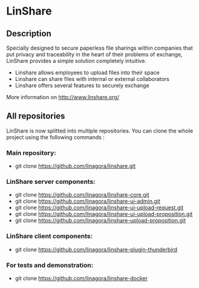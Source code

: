 # LinShare

## Description

Specially designed to secure paperless file sharings within companies that put
privacy and traceability in the heart of their problems of exchange, LinShare
provides a simple solution completely intuitive.

* Linshare allows employees to upload files into their space
* Linshare can share files with internal or external collaborators
* Linshare offers several features to securely exchange

More information on http://www.linshare.org/

## All repositories

LinShare is now splitted into multiple repositories.
You can clone the whole project using the following commands :

### Main repository:

* git clone https://github.com/linagora/linshare.git

### LinShare server components:

* git clone https://github.com/linagora/linshare-core.git
* git clone https://github.com/linagora/linshare-ui-admin.git
* git clone https://github.com/linagora/linshare-ui-upload-request.git
* git clone https://github.com/linagora/linshare-ui-upload-proposition.git
* git clone https://github.com/linagora/linshare-upload-proposition.git

### LinShare client components:

* git clone https://github.com/linagora/linshare-plugin-thunderbird

### For tests and demonstration:

* git clone https://github.com/linagora/linshare-docker

